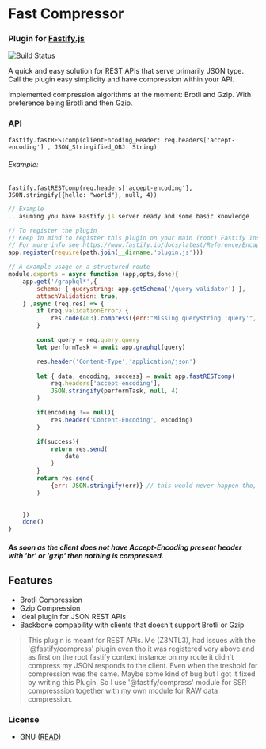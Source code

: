 # Fast Compressor
### Plugin for [Fastify.js](https://fastify.io)
[![Build Status](https://travis-ci.org/joemccann/dillinger.svg?branch=master)](https://github.com/Z3NTL3/fast-compressor)

A quick and easy solution for REST APIs that serve primarily JSON type. Call the plugin easy simplicity and have compression within your API. 

Implemented compression algorithms at the moment: Brotli and Gzip. With preference being Brotli and then Gzip.

### API
``fastify.fastRESTcomp(clientEncoding_Header: req.headers['accept-encoding'] , JSON_Stringified_OBJ: String)``
###### Example:
``fastify.fastRESTcomp(req.headers['accept-encoding'], JSON.stringify({hello: "world"}, null, 4))``

```js
// Example
...asuming you have Fastify.js server ready and some basic knowledge

// To register the plugin
// Keep in mind to register this plugin on your main (root) Fastify Instance (main Fastify app).
// For more info see https://www.fastify.io/docs/latest/Reference/Encapsulation/
app.register(require(path.join(__dirname,'plugin.js')))

// A example usage on a structured route
module.exports = async function (app,opts,done){
    app.get('/graphql*',{
        schema: { querystring: app.getSchema('/query-validator') },
        attachValidation: true,
    } ,async (req,res) => {
        if (req.validationError) {
            res.code(403).compress({err:"Missing querystring 'query'", info: "Querystring 'query' should be a GraphQl query."})
        }

        const query = req.query.query
        let performTask = await app.graphql(query)

        res.header('Content-Type','application/json')
  
        let { data, encoding, success} = await app.fastRESTcomp( 
            req.headers['accept-encoding'], 
            JSON.stringify(performTask, null, 4)
        )

        if(encoding !== null){
            res.header('Content-Encoding', encoding)
        }

        if(success){
            return res.send(
                data
            )
        }
        return res.send(
            {err: JSON.stringify(err)} // this would never happen tho, only give a accept encoding header info and a stringified json object as 2 args to the function so this scenerio wont ever happen
        )
        

    })
    done()
}
```
##### As soon as the client does not have Accept-Encoding present header with 'br' or 'gzip' then nothing is compressed.

## Features
- Brotli Compression
- Gzip Compression
- Ideal plugin for JSON REST APIs
- Backbone compability with clients  that doesn't support Brotli or Gzip

> This plugin is meant for REST APIs.
>   Me (Z3NTL3), had issues with the '@fastify/compress' plugin even tho it was registered very above and as first on the root fastify context instance on my route it didn't compress my JSON responds to the client. Even when the treshold for compression was the same. Maybe some kind of bug but I got it fixed by writing this Plugin. So I use '@fastify/compress' module for SSR compresssion together with my own module for RAW data compression.

### License
- GNU ([READ](https://www.gnu.org/licenses/gpl-3.0.md))